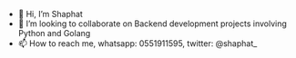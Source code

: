 - 👋 Hi, I’m Shaphat
- 💞️ I’m looking to collaborate on Backend development projects involving Python and Golang
- 📫 How to reach me,  whatsapp: 0551911595, twitter: @shaphat_

<!---
shaphat-codes/shaphat-codes is a ✨ special ✨ repository because its `README.md` (this file) appears on your GitHub profile.
You can click the Preview link to take a look at your changes.
--->
